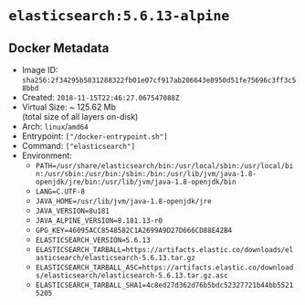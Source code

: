 # `elasticsearch:5.6.13-alpine`

## Docker Metadata

- Image ID: `sha256:2f34295b5831288322fb01e07cf917ab206643e8950d51fe75696c3ff3c58bbd`
- Created: `2018-11-15T22:46:27.067547088Z`
- Virtual Size: ~ 125.62 Mb  
  (total size of all layers on-disk)
- Arch: `linux`/`amd64`
- Entrypoint: `["/docker-entrypoint.sh"]`
- Command: `["elasticsearch"]`
- Environment:
  - `PATH=/usr/share/elasticsearch/bin:/usr/local/sbin:/usr/local/bin:/usr/sbin:/usr/bin:/sbin:/bin:/usr/lib/jvm/java-1.8-openjdk/jre/bin:/usr/lib/jvm/java-1.8-openjdk/bin`
  - `LANG=C.UTF-8`
  - `JAVA_HOME=/usr/lib/jvm/java-1.8-openjdk/jre`
  - `JAVA_VERSION=8u181`
  - `JAVA_ALPINE_VERSION=8.181.13-r0`
  - `GPG_KEY=46095ACC8548582C1A2699A9D27D666CD88E42B4`
  - `ELASTICSEARCH_VERSION=5.6.13`
  - `ELASTICSEARCH_TARBALL=https://artifacts.elastic.co/downloads/elasticsearch/elasticsearch-5.6.13.tar.gz`
  - `ELASTICSEARCH_TARBALL_ASC=https://artifacts.elastic.co/downloads/elasticsearch/elasticsearch-5.6.13.tar.gz.asc`
  - `ELASTICSEARCH_TARBALL_SHA1=4c8ed27d362d76b5bdc52327721b44bb55215205`

